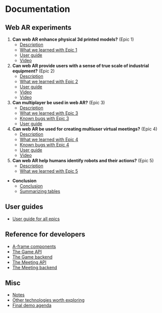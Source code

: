 # Documentation

## Web AR experiments

1. **Can web AR enhance physical 3d printed models?** (Epic 1)  
   - [Description](https://github.com/equinor/eit-web-ar/issues/4)
   - [What we learned with Epic 1](epic1.md)
   - [User guide](./user-guide.md#Epic-1)
   - [Video](./Videos/Epic1.mp4)
1. **Can web AR provide users with a sense of true scale of industrial equipment?** (Epic 2)  
   - [Description](https://github.com/equinor/eit-web-ar/issues/7)
   - [What we learned with Epic 2](epic2.md)
   - [User guide](./user-guide.md#Epic-2)
   - [Video](./Videos/Epic2.mp4)
   - [Video](https://drive.google.com/file/d/1d7EgDE9wp43lk-vgqNgFjKLFp0RlSh6N/view?usp=sharing)
1. **Can multiplayer be used in web AR?** (Epic 3)
   - [Description](https://github.com/equinor/eit-web-ar/issues/151)
   - [What we learned with Epic 3](epic3.md)
   - [Known bugs with Epic 3](epic3.md#known-bugs)
   - [User guide](./user-guide.md#Epic-3)
1. **Can web AR be used for creating multiuser virtual meetings?** (Epic 4)
   - [Description](https://github.com/equinor/eit-web-ar/issues/263)
   - [What we learned with Epic 4](epic4.md)
   - [Known bugs with Epic 4](epic4.md#known-bugs)
   - [User guide](./user-guide.md#Epic-4)
   - [Video](./Videos/game.mp4)
1. **Can web AR help humans identify robots and their actions?** (Epic 5)
   - [Description](https://github.com/equinor/eit-web-ar/issues/10)
   - [What we learned with Epic 5](epic5.md)

- **Conclusion**
   - [Conclusion](conclusion.md)
   - [Summarizing tables](conclusion.md#Summarizing-tables)


## User guides
- [User guide for all epics](user-guide.md)

## Reference for developers
- [A-frame components](./components.md)
- [The Game API](./game-api.md)
- [The Game backend](./game-backend.md)
- [The Meeting API](./meeting-api.md)
- [The Meeting backend](./meeting-backend.md)

## Misc
- [Notes](./notes.md)
- [Other technologies worth exploring](./other-technologies.md)
- [Final demo agenda](./demo-agenda.md)
